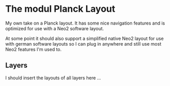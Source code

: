 # The modul Planck Layout

My own take on a Planck layout. It has some nice navigation features
and is optimized for use with a Neo2 software layout. 

At some point it should also support a simplified native Neo2 layout
for use with german software layouts so I can plug in anywhere
and still use most Neo2 features I'm used to.

## Layers
I should insert the layouts of all layers here …
